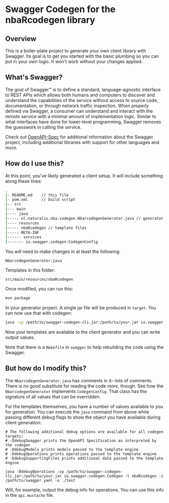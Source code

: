# Swagger Codegen for the nbaRcodegen library

## Overview
This is a boiler-plate project to generate your own client library with Swagger. Its goal is
to get you started with the basic plumbing so you can put in your own logic. It won't work without
your changes applied.


## What's Swagger?
The goal of Swagger™ is to define a standard, language-agnostic interface to REST APIs which allows both humans and computers to discover and understand the capabilities of the service without access to source code, documentation, or through network traffic inspection. When properly defined via Swagger, a consumer can understand and interact with the remote service with a minimal amount of implementation logic. Similar to what interfaces have done for lower-level programming, Swagger removes the guesswork in calling the service.

Check out [OpenAPI-Spec](https://github.com/OAI/OpenAPI-Specification) for additional information about the Swagger project, including additional libraries with support for other languages and more. 


## How do I use this?
At this point, you've likely generated a client setup. It will include something along these lines:

```sh
.
|- README.md    // this file
|- pom.xml      // build script
|-- src
|--- main
|---- java
|----- nl.naturalis.nba.codegen.NbarcodegenGenerator.java // generator file
|---- resources
|----- nbaRcodegen // template files
|----- META-INF
|------ services
|------- io.swagger.codegen.CodegenConfig
```

You _will_ need to make changes in at least the following:

`NbarcodegenGenerator.java`

Templates in this folder:

`src/main/resources/nbaRcodegen`

Once modified, you can run this:

```sh
mvn package
```

In your generator project. A single jar file will be produced in `target`. You can now use that with codegen:

```sh
java -cp /path/to/swagger-codegen-cli.jar:/path/to/your.jar io.swagger.codegen.Codegen -l nbaRcodegen -i /path/to/swagger.yaml -o ./test
```

Now your templates are available to the client generator and you can write output values.

Note that there is a `Makefile` in `swagger` to help rebuilding the code using the Swagger.



## But how do I modify this?

The `NbarcodegenGenerator.java` has comments in it--lots of comments. There is no good substitute
for reading the code more, though. See how the `NbarcodegenGenerator` implements `CodegenConfig`.
That class has the signature of all values that can be overridden.

For the templates themselves, you have a number of values available to you for generation.
You can execute the `java` command from above while passing different debug flags to show
the object you have available during client generation:

```
# The following additional debug options are available for all codegen targets:
# -DdebugSwagger prints the OpenAPI Specification as interpreted by the codegen
# -DdebugModels prints models passed to the template engine
# -DdebugOperations prints operations passed to the template engine
# -DdebugSupportingFiles prints additional data passed to the template engine

java -DdebugOperations -cp /path/to/swagger-codegen-cli.jar:/path/to/your.jar io.swagger.codegen.Codegen -l nbaRcodegen -i /path/to/swagger.yaml -o ./test
```

Will, for example, output the debug info for operations. You can use this info
in the `api.mustache` file.